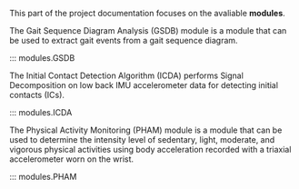 This part of the project documentation focuses on
the avaliable **modules**.


The Gait Sequence Diagram Analysis (GSDB) module is a module that can be used to extract gait events from a gait sequence diagram.

::: modules.GSDB

The Initial Contact Detection Algorithm (ICDA) performs Signal Decomposition on low back IMU accelerometer data for detecting initial contacts (ICs).

::: modules.ICDA

The Physical Activity Monitoring (PHAM) module is a module that can be used to determine the intensity level of sedentary, light, moderate, and vigorous physical activities using body acceleration recorded with a triaxial accelerometer worn on the wrist.

::: modules.PHAM